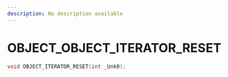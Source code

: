 ```yaml
---
description: No description available 
---
```


# OBJECT\_OBJECT_ITERATOR_RESET

```cpp
void OBJECT_ITERATOR_RESET(int _Unk0);
```